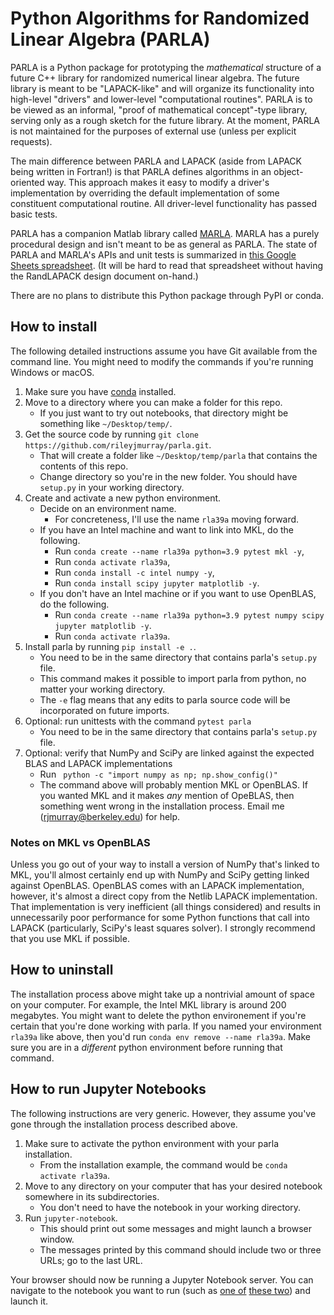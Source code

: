 # Python Algorithms for Randomized Linear Algebra (PARLA)

PARLA is a Python package for prototyping the *mathematical* structure of a future C++ library for randomized numerical linear algebra.
The future library is meant to be "LAPACK-like" and will organize its functionality into high-level "drivers" and lower-level "computational routines".
PARLA is to be viewed as an informal, "proof of mathematical concept"-type library, serving only as a rough sketch for the future library.
At the moment, PARLA is not maintained for the purposes of external use (unless per explicit requests).

The main difference between PARLA and LAPACK (aside from LAPACK being written in Fortran!) is that PARLA defines
algorithms in an object-oriented way.
This approach makes it easy to modify a driver's implementation by overriding the default implementation of some constituent computational routine.
All driver-level functionality has passed basic tests.

PARLA has a companion Matlab library called [MARLA](https://github.com/BallisticLA/marla).
MARLA has a purely procedural design and isn't meant to be as general as PARLA.
The state of PARLA and MARLA's APIs and unit tests is summarized in [this Google Sheets spreadsheet](https://docs.google.com/spreadsheets/d/15vIS5wkaVB5lUoVQZqg7J_2qsK04ycVN47Mo2LuIKAo/edit?usp=sharing).
(It will be hard to read that spreadsheet without having the RandLAPACK design document on-hand.)

There are no plans to distribute this Python package through PyPI or conda.

## How to install
The following detailed instructions assume you have Git available from the command line.
You might need to modify the commands if you're running Windows or macOS.

  1. Make sure you have [conda](https://conda.io/projects/conda/en/latest/user-guide/install/index.html#regular-installation) installed.
  2. Move to a directory where you can make a folder for this repo.
       * If you just want to try out notebooks, that directory might be something like ``~/Desktop/temp/``.
  3. Get the source code by running ``git clone https://github.com/rileyjmurray/parla.git``.
       * That will create a folder like ``~/Desktop/temp/parla`` that contains the contents of this repo.
       * Change directory so you're in the new folder. You should have ``setup.py`` in your working directory.
  4. Create and activate a new python environment.
       * Decide on an environment name.
          * For concreteness, I'll use the name ``rla39a`` moving forward.
       * If you have an Intel machine and want to link into MKL, do the following.
           * Run ``conda create --name rla39a python=3.9 pytest mkl -y``,
           * Run ``conda activate rla39a``,
           * Run ``conda install -c intel numpy -y``,
           * Run ``conda install scipy jupyter matplotlib -y``.
       * If you don't have an Intel machine or if you want to use OpenBLAS, do the following.
           * Run ``conda create --name rla39a python=3.9 pytest numpy scipy jupyter matplotlib -y``.
           * Run ``conda activate rla39a``.
  5. Install parla by running ``pip install -e .``.
       * You need to be in the same directory that contains parla's ``setup.py`` file.
       * This command makes it possible to import parla from python, no matter your working directory.
       * The ``-e`` flag means that any edits to parla source code will be incorporated on future imports.
  6. Optional: run unittests with the command  ``pytest parla``
       * You need to be in the same directory that contains parla's ``setup.py`` file.
  7. Optional: verify that NumPy and SciPy are linked against the expected BLAS and LAPACK implementations
       * Run `` python -c "import numpy as np; np.show_config()"``
       * The command above will probably mention MKL or OpenBLAS. If you wanted MKL and it makes *any*
         mention of OpeBLAS, then something went wrong in the installation process.
         Email me (rjmurray@berkeley.edu) for help.

### Notes on MKL vs OpenBLAS

Unless you go out of your way to install a version of NumPy that's linked to MKL, you'll almost certainly
end up with NumPy and SciPy getting linked against OpenBLAS. OpenBLAS comes with an LAPACK implementation, however,
it's almost a direct copy from the Netlib LAPACK implementation. That implementation is very inefficient
(all things considered) and results in unnecessarily poor performance for some Python  functions that call
into LAPACK (particularly, SciPy's least squares solver). I strongly recommend that you use MKL if possible.

## How to uninstall
The installation process above might take up a nontrivial amount of space on your computer. For example, the Intel MKL library is around 200 megabytes. You might want to delete the python environement if you're certain that you're done working with parla. If you named your environment ``rla39a`` like above, then you'd run ``conda env remove --name rla39a``. Make sure you are in a *different* python environment before running that command.
 
## How to run Jupyter Notebooks
The following instructions are very generic.
However, they assume you've gone through the installation process described above.

  1. Make sure to activate the python environment with your parla installation.
      * From the installation example, the command would be ``conda activate rla39a``.
  2. Move to any directory on your computer that has your desired notebook somewhere in its subdirectories.
      * You don't need to have the notebook in your working directory.
  3. Run ``jupyter-notebook``.
      * This should print out some messages and might launch a browser window.
      * The messages printed by this command should include two or three URLs; go to the last URL.

Your browser should now be running a Jupyter Notebook server. You can navigate to the notebook you want to run (such as [one of](https://github.com/rileyjmurray/parla/blob/main/notebooks/least_squares/procedural_least_squares_driver.ipynb) [these two](https://github.com/rileyjmurray/parla/blob/main/notebooks/least_squares/sap1_vs_lapack.ipynb)) and launch it.
